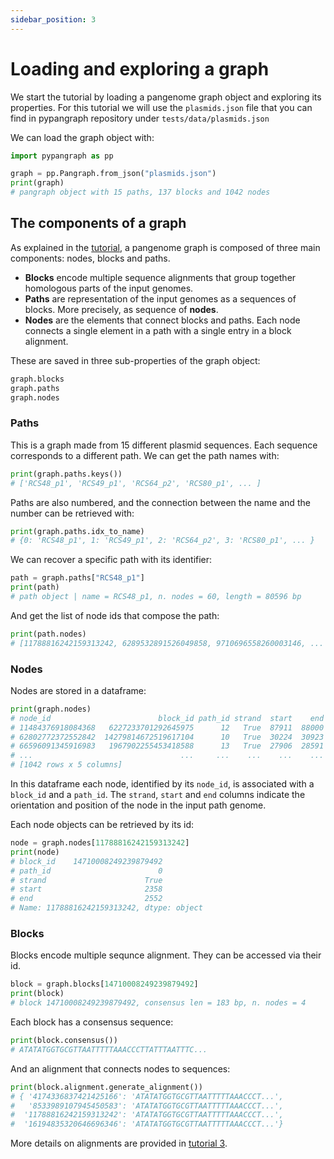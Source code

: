```yaml
---
sidebar_position: 3
---
```


# Loading and exploring a graph

We start the tutorial by loading a pangenome graph object and exploring its properties. For this tutorial we will use the `plasmids.json` file that you can find in pypangraph repository under `tests/data/plasmids.json`

We can load the graph object with:

```python
import pypangraph as pp

graph = pp.Pangraph.from_json("plasmids.json")
print(graph)
# pangraph object with 15 paths, 137 blocks and 1042 nodes
```

## The components of a graph

As explained in the [tutorial](../tutorial/t01-building-pangraph.md#what-is-a-pangraph), a pangenome graph is composed of three main components: nodes, blocks and paths.

- **Blocks** encode multiple sequence alignments that group together homologous parts of the input genomes.
- **Paths** are representation of the input genomes as a sequences of blocks. More precisely, as sequence of **nodes**.
- **Nodes** are the elements that connect blocks and paths. Each node connects a single element in a path with a single entry in a block alignment.

These are saved in three sub-properties of the graph object:

```python
graph.blocks
graph.paths
graph.nodes
```

### Paths

This is a graph made from 15 different plasmid sequences. Each sequence corresponds to a different path. We can get the path names with:

```python
print(graph.paths.keys())
# ['RCS48_p1', 'RCS49_p1', 'RCS64_p2', 'RCS80_p1', ... ]
```

Paths are also numbered, and the connection between the name and the number can be retrieved with:

```python
print(graph.paths.idx_to_name)
# {0: 'RCS48_p1', 1: 'RCS49_p1', 2: 'RCS64_p2', 3: 'RCS80_p1', ... }
```

We can recover a specific path with its identifier:

```python
path = graph.paths["RCS48_p1"]
print(path)
# path object | name = RCS48_p1, n. nodes = 60, length = 80596 bp
```

And get the list of node ids that compose the path:

```python
print(path.nodes)
# [11788816242159313242, 6289532891526049858, 9710696558260003146, ... ]
```


### Nodes

Nodes are stored in a dataframe:

```python
print(graph.nodes)
# node_id                        block_id path_id strand  start    end
# 11484376918084368   6227233701292645975      12   True  87911  88000
# 62802772372552842  14279814672519617104      10   True  30224  30923
# 66596091345916983   1967902255453418588      13   True  27906  28591
# ...                                 ...     ...    ...    ...    ...
# [1042 rows x 5 columns]
```

In this dataframe each node, identified by its `node_id`, is associated with a `block_id` and a `path_id`. The `strand`, `start` and `end` columns indicate the orientation and position of the node in the input path genome.

Each node objects can be retrieved by its id:
```python
node = graph.nodes[11788816242159313242]
print(node)
# block_id    14710008249239879492
# path_id                        0
# strand                      True
# start                       2358
# end                         2552
# Name: 11788816242159313242, dtype: object
```


### Blocks

Blocks encode multiple sequnce alignment. They can be accessed via their id.

```python
block = graph.blocks[14710008249239879492]
print(block)
# block 14710008249239879492, consensus len = 183 bp, n. nodes = 4
```

Each block has a consensus sequence:

```python
print(block.consensus())
# ATATATGGTGCGTTAATTTTTAAACCCTTATTTAATTTC...
```

And an alignment that connects nodes to sequences:

```python
print(block.alignment.generate_alignment())
# { '4174336837421425166': 'ATATATGGTGCGTTAATTTTTAAACCCT...',
#   '8533989107945450583': 'ATATATGGTGCGTTAATTTTTAAACCCT...',
#  '11788816242159313242': 'ATATATGGTGCGTTAATTTTTAAACCCT...',
#  '16194835320646696346': 'ATATATGGTGCGTTAATTTTTAAACCCT...'}
```

More details on alignments are provided in [tutorial 3](t03-block-alignments.md).

